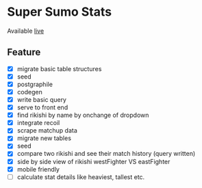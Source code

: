 # Super Sumo Stats

Available [live](https://super-sumo-stats.herokuapp.com/)

## Feature
- [x] migrate basic table structures
- [x] seed
- [x] postgraphile
- [x] codegen
- [x] write basic query
- [x] serve to front end
- [x] find rikishi by name by onchange of dropdown
- [x] integrate recoil
- [x] scrape matchup data
- [x] migrate new tables
- [x] seed
- [x] compare two rikishi and see their match history (query written)
- [x] side by side view of rikishi westFighter VS eastFighter
- [x] mobile friendly
- [ ] calculate stat details like heaviest, tallest etc.

